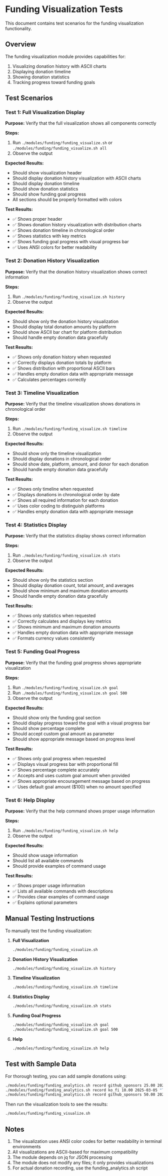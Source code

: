 # Funding Visualization Tests

This document contains test scenarios for the funding visualization functionality.

## Overview

The funding visualization module provides capabilities for:
1. Visualizing donation history with ASCII charts
2. Displaying donation timeline
3. Showing donation statistics
4. Tracking progress toward funding goals

## Test Scenarios

### Test 1: Full Visualization Display

**Purpose:** Verify that the full visualization shows all components correctly

**Steps:**
1. Run `./modules/funding/funding_visualize.sh` or `./modules/funding/funding_visualize.sh all`
2. Observe the output

**Expected Results:**
- Should show visualization header
- Should display donation history visualization with ASCII charts
- Should display donation timeline
- Should show donation statistics
- Should show funding goal progress
- All sections should be properly formatted with colors

**Test Results:**
- ✅ Shows proper header
- ✅ Shows donation history visualization with distribution charts
- ✅ Shows donation timeline in chronological order
- ✅ Shows statistics with key metrics
- ✅ Shows funding goal progress with visual progress bar
- ✅ Uses ANSI colors for better readability

### Test 2: Donation History Visualization

**Purpose:** Verify that the donation history visualization shows correct information

**Steps:**
1. Run `./modules/funding/funding_visualize.sh history`
2. Observe the output

**Expected Results:**
- Should show only the donation history visualization
- Should display total donation amounts by platform
- Should show ASCII bar chart for platform distribution
- Should handle empty donation data gracefully

**Test Results:**
- ✅ Shows only donation history when requested
- ✅ Correctly displays donation totals by platform
- ✅ Shows distribution with proportional ASCII bars
- ✅ Handles empty donation data with appropriate message
- ✅ Calculates percentages correctly

### Test 3: Timeline Visualization

**Purpose:** Verify that the timeline visualization shows donations in chronological order

**Steps:**
1. Run `./modules/funding/funding_visualize.sh timeline`
2. Observe the output

**Expected Results:**
- Should show only the timeline visualization
- Should display donations in chronological order
- Should show date, platform, amount, and donor for each donation
- Should handle empty donation data gracefully

**Test Results:**
- ✅ Shows only timeline when requested
- ✅ Displays donations in chronological order by date
- ✅ Shows all required information for each donation
- ✅ Uses color coding to distinguish platforms
- ✅ Handles empty donation data with appropriate message

### Test 4: Statistics Display

**Purpose:** Verify that the statistics display shows correct information

**Steps:**
1. Run `./modules/funding/funding_visualize.sh stats`
2. Observe the output

**Expected Results:**
- Should show only the statistics section
- Should display donation count, total amount, and averages
- Should show minimum and maximum donation amounts
- Should handle empty donation data gracefully

**Test Results:**
- ✅ Shows only statistics when requested
- ✅ Correctly calculates and displays key metrics
- ✅ Shows minimum and maximum donation amounts
- ✅ Handles empty donation data with appropriate message
- ✅ Formats currency values consistently

### Test 5: Funding Goal Progress

**Purpose:** Verify that the funding goal progress shows appropriate visualization

**Steps:**
1. Run `./modules/funding/funding_visualize.sh goal`
2. Run `./modules/funding/funding_visualize.sh goal 500`
3. Observe the output

**Expected Results:**
- Should show only the funding goal section
- Should display progress toward the goal with a visual progress bar
- Should show percentage complete
- Should accept custom goal amount as parameter
- Should show appropriate message based on progress level

**Test Results:**
- ✅ Shows only goal progress when requested
- ✅ Displays visual progress bar with proportional fill
- ✅ Shows percentage complete accurately
- ✅ Accepts and uses custom goal amount when provided
- ✅ Shows appropriate encouragement message based on progress
- ✅ Uses default goal amount ($100) when no amount specified

### Test 6: Help Display

**Purpose:** Verify that the help command shows proper usage information

**Steps:**
1. Run `./modules/funding/funding_visualize.sh help`
2. Observe the output

**Expected Results:**
- Should show usage information
- Should list all available commands
- Should provide examples of command usage

**Test Results:**
- ✅ Shows proper usage information
- ✅ Lists all available commands with descriptions
- ✅ Provides clear examples of command usage
- ✅ Explains optional parameters

## Manual Testing Instructions

To manually test the funding visualization:

1. **Full Visualization**
   ```bash
   ./modules/funding/funding_visualize.sh
   ```

2. **Donation History Visualization**
   ```bash
   ./modules/funding/funding_visualize.sh history
   ```

3. **Timeline Visualization**
   ```bash
   ./modules/funding/funding_visualize.sh timeline
   ```

4. **Statistics Display**
   ```bash
   ./modules/funding/funding_visualize.sh stats
   ```

5. **Funding Goal Progress**
   ```bash
   ./modules/funding/funding_visualize.sh goal
   ./modules/funding/funding_visualize.sh goal 500
   ```

6. **Help**
   ```bash
   ./modules/funding/funding_visualize.sh help
   ```

## Test with Sample Data

For thorough testing, you can add sample donations using:

```bash
./modules/funding/funding_analytics.sh record github_sponsors 25.00 2025-03-01 "Test Donor 1"
./modules/funding/funding_analytics.sh record ko_fi 10.00 2025-03-05 "Test Donor 2"
./modules/funding/funding_analytics.sh record github_sponsors 50.00 2025-03-10 "Test Donor 3"
```

Then run the visualization tools to see the results:

```bash
./modules/funding/funding_visualize.sh
```

## Notes

1. The visualization uses ANSI color codes for better readability in terminal environments
2. All visualizations are ASCII-based for maximum compatibility
3. The module depends on jq for JSON processing
4. The module does not modify any files; it only provides visualizations
5. For actual donation recording, use the funding_analytics.sh script
